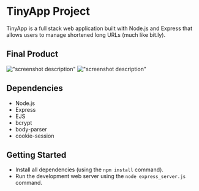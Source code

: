 # TinyApp Project

TinyApp is a full stack web application built with Node.js and Express that allows users to manage shortened long URLs (much like bit.ly).

## Final Product

!["screenshot description"](#)
!["screenshot description"](#)

## Dependencies

- Node.js
- Express
- EJS
- bcrypt
- body-parser
- cookie-session

## Getting Started



- Install all dependencies (using the `npm install` command).
- Run the development web server using the `node express_server.js` command.
